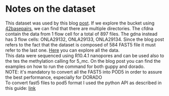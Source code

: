 # Notes on the dataset 
This dataset was used by this blog [post](https://aws.amazon.com/blogs/hpc/benchmarking-the-oxford-nanopore-technologies-basecallers-on-aws/). If we explore the bucket
using [42basepairs](https://42basepairs.com/browse/s3/ont-open-data/cliveome_kit14_2022.05), we can find that there are multiple directories. The cfdna contain the data from 1 flow
cell for a total of 897 files. The gdna instead has 3 flow cells: ONLA29132, ONLA29133, ONLA29134. Since the blog post refers to the fact that the dataset is composed of 584 FAST5 file
it must refer to the last one. [Here](https://42basepairs.com/browse/s3/ont-open-data/cliveome_kit14_2022.05/gdna/flowcells/ONLA29134/20220510_1127_5H_PAM63974_a5e7a202) you can
explore all the data.  
This data were sequenced using R10.4.1 nanopores and can be used also to the tes the methylation calling for 5_mc. On the blog post you can find the examples on how to run the
command for both guppy and dorado.  
NOTE: it's mandatory to convert all the FAST5 into POD5 in order to assure the best performance, especially for DORADO  
To convert fast5 files to pod5 format I used the python API as described in this guide: [link](https://pod5-file-format.readthedocs.io/en/latest/docs/tools.html#pod5-view) 
